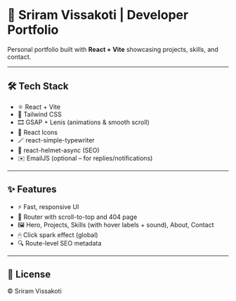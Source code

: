 # 🚀 Sriram Vissakoti | Developer Portfolio

Personal portfolio built with **React + Vite** showcasing projects, skills, and contact.

---

## 🛠 Tech Stack

- ⚛️ React + Vite
- 🎨 Tailwind CSS
- 🎞️ GSAP + Lenis (animations & smooth scroll)
- 🧩 React Icons
- 🪄 react-simple-typewriter
- 🔐 react-helmet-async (SEO)
- ✉️ EmailJS (optional – for replies/notifications)

---

## ✨ Features

- ⚡ Fast, responsive UI
- 🧭 Router with scroll-to-top and 404 page
- 🖼 Hero, Projects, Skills (with hover labels + sound), About, Contact
- 🖱 Click spark effect (global)
- 🔍 Route-level SEO metadata

---


## 📄 License

© Sriram Vissakoti
